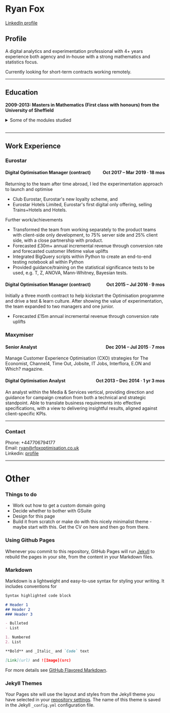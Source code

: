# Ryan Fox

[LinkedIn profile](https://www.linkedin.com/in/ryan-fox-70889380/)

## Profile

A digital analytics and experimentation professional with 4+ years experience both agency and in-house with a strong mathematics and statistics focus. 

Currently looking for short-term contracts working remotely.

---

## Education
**2009-2013: Masters in Mathematics (First class with honours) from the University of Sheffield**

<details>
<summary>Some of the modules studied</summary>
<br>
 Statistical Modelling, Practical and Applied Statistics, Bayesian Statistics, Linear Models, Time Series, Functional Analysis, Complex Analysis, Applicable Analysis, Medical Statistics, Advanced Operations Research, Financial Mathematics, Stochastic Processes and Finance, and more
</details><br>


---

## Work Experience

### Eurostar
#### Digital Optimisation Manager (contract) <span style="float: right"> Oct 2017 &ndash; Mar 2019 &middot; 18 mos</span>

Returning to the team after time abroad, I led the experimentation approach to launch and optimise 
- Club Eurostar, Eurostar's new loyalty scheme, and
- Eurostar Hotels Limited, Eurostar's first digital only offering, selling Trains+Hotels and Hotels.

Further work/achievements
- Transformed the team from working separately to the product teams with client-side only development, to 75% server side and 25% client side, with a close partnership with product.
- Forecasted £30m+ annual incremental revenue through conversion rate and forecasted customer lifetime value uplifts
- Integrated BigQuery scripts within Python to create an end-to-end testing notebook all within Python
- Provided guidance/training on the statistical significance tests to be used, e.g. T, Z, ANOVA, Mann-Whitney, Bayesian tests. 

#### Digital Optimisation Manager (contract) <span style="float: right"> Oct 2015 &ndash; Jul 2016 &middot; 9 mos</span>

Initially a three month contract to help kickstart the Optimisation programme and drive a test & learn culture. After showing the value of experimentation, the team expanded to two managers and one junior.

- Forecasted £15m annual incremental revenue through conversion rate uplifts

### Maxymiser

#### Senior Analyst <span style="float: right"> Dec 2014 &ndash; Jul 2015 &middot; 7 mos</span>

Manage Customer Experience Optimisation (CXO) strategies for The Economist, Channel4, Time Out, Jobsite, IT Jobs, Interflora, E.ON and Which? magazine.

#### Digital Optimisation Analyst <span style="float: right"> Oct 2013 &ndash; Dec 2014 &middot; 1 yr 3 mos</span>

An analyst within the Media & Services vertical, providing direction and guidance for campaign creation from both a technical and strategic standpoint. Able to translate business requirements into effective specifications, with a view to delivering insightful results, aligned against client-specific KPIs.

---

### Contact

Phone: +447706794177 <br>
Email: ryan@rfoxoptimisation.co.uk <br>
Linkedin: [profile](https://www.linkedin.com/in/ryan-fox-70889380/)

---

# Other

### Things to do

- Work out how to get a custom domain going
- Decide whether to bother with GSuite
- Design for this page
- Build it from scratch or make do with this nicely minimalist theme - maybe start with this. Get the CV on here and then go from there.

### Using Github Pages

Whenever you commit to this repository, GitHub Pages will run [Jekyll](https://jekyllrb.com/) to rebuild the pages in your site, from the content in your Markdown files.

### Markdown

Markdown is a lightweight and easy-to-use syntax for styling your writing. It includes conventions for

```markdown
Syntax highlighted code block

# Header 1
## Header 2
### Header 3

- Bulleted
- List

1. Numbered
2. List

**Bold** and _Italic_ and `Code` text

[Link](url) and ![Image](src)
```

For more details see [GitHub Flavored Markdown](https://guides.github.com/features/mastering-markdown/).

### Jekyll Themes

Your Pages site will use the layout and styles from the Jekyll theme you have selected in your [repository settings](https://github.com/rorycox/rorycox.github.io/settings). The name of this theme is saved in the Jekyll `_config.yml` configuration file.


